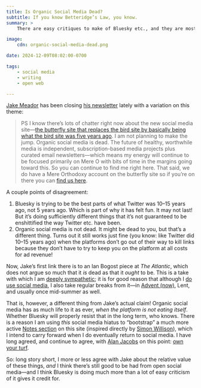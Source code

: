 ```yaml
---
title: Is Organic Social Media Dead?
subtitle: If you know Betteridge’s Law, you know.
summary: >
    There are easy critiques to make of Bluesky etc., and they are mostly wrong. There are also *deep* critiques, and they may be right.

image:
    cdn: organic-social-media-dead.png

date: 2024-12-09T08:02:00-0700

tags:
    - social media
    - writing
    - open web

---
```


[Jake Meador][jake] has been closing [his newsletter][newsletter] lately with a variation on this theme:

> PS I know there’s lots of chatter right now about the new social media site—[the butterfly site that replaces the bird site by basically being what the bird site was five years ago][bluesky-newsletter]. I am not planning to make the jump. Organic social media is dead. The future of healthy, worthwhile media is independent, subscription-based media projects plus curated email newsletters—which means my energy will continue to be focused primarily on Mere O with bits of time in the margins going toward this. So you can continue to find me right here. That said, we do have a Mere Orthodoxy account on the butterfly site so if you’re on there you can [find us here][mereo-bluesky].

[jake]: https://jakemeador.com
[newsletter]: https://buttondown.com/jakemeador
[bluesky-newsletter]: https://www.theatlantic.com/technology/archive/2024/11/bluesky-bubble-twitter-replacement/680679/
[mereo-bluesky]: https://bsky.app/profile/mereorthodoxy.bsky.social

A couple points of disagreement:

1. Bluesky is trying to be the best parts of what Twitter was 10–15 years ago, not 5 years ago. Which is part of why it has felt fun. It may not last! But it’s doing sufficiently different things that it’s not guaranteed to be enshittified the way Twitter etc. have been.
2. Organic social media is not dead. It might be dead to you, but that’s a different thing. Turns out it still works just fine (you know: like Twitter did 10–15 years ago) when the platforms don’t go out of their way to kill links because they don’t have to try to keep you on the platform at all costs for ad revenue!

Now, Jake’s first link there is to an Ian Bogost piece at <cite>The Atlantic</cite>, which does not argue so much that it *is* dead as that it *ought* to be. This is a take with which I am [deeply sympathetic][breaking-up]; it is for good reason that although I [do use social media][returning], I also take regular breaks from it—in [Advent (now)][advent], Lent, and usually once mid-summer as well.

[breaking-up]: https://v4.chriskrycho.com/2019/breaking-up-with-social-media.html
[returning]: https://v5.chriskrycho.com/journal/reluctantly-returning-to-social-media/
[advent]: https://v5.chriskrycho.com/journal/life-update-advent-2024/

That is, however, a different thing from Jake’s actual claim! Organic social media has as much life to it as ever, *when the platform is not eating itself*. Whether Bluesky will properly resist that in the long term, who knows. There is a reason I am using *this* social media hiatus to “bootstrap” a much more active [Notes section][notes] on this site (inspired directly by [Simon Willison][sw]), which I intend to carry forward when I do eventually return to social media. I have long agreed, and continue to agree, with [Alan Jacobs][aj] on this point: [own your turf][oyt].

So: long story short, I more or less agree with Jake about the relative value of these things, *and* I think there’s still good to be had from open social media—and I think Bluesky is doing much more than a lot of easy criticism of it gives it credit for.

[notes]: https://v5.chriskrycho.com/notes
[sw]: https://simonwillison.net
[aj]: https://blog.ayjay.org/substack-vs-indie/
[oyt]: https://blog.ayjay.org/on-blogging/
